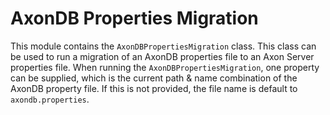 # AxonDB Properties Migration
This module contains the `AxonDBPropertiesMigration` class.
This class can be used to run a migration of an AxonDB properties file to an Axon Server properties file.
When running the `AxonDBPropertiesMigration`, one property can be supplied, which is the current path & name 
combination of the AxonDB property file.
If this is not provided, the file name is default to `axondb.properties`.